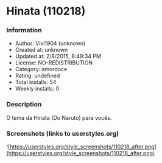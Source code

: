 # Hinata (110218)

### Information
- Author: Vivi1904 (unknown)
- Created at: unknown
- Updated at: 2/8/2015, 8:49:34 PM
- License: NO-REDISTRIBUTION
- Category: amordoce
- Rating: undefined
- Total installs: 54
- Weekly installs: 0


### Description
O tema da Hinata (Do Naruto) para vocês.


### Screenshots (links to userstyles.org)
![https://userstyles.org/style_screenshots/110218_after.png](https://userstyles.org/style_screenshots/110218_after.png)


